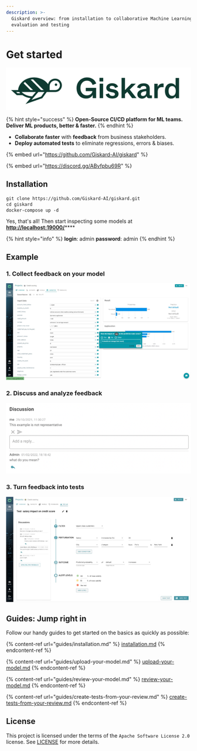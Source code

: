 ```yaml
---
description: >-
  Giskard overview: from installation to collaborative Machine Learning model
  evaluation and testing
---
```


# Get started



![](<.gitbook/assets/Screenshot 2022-06-01 at 10.15.28 (1).png>)

{% hint style="success" %}
**Open-Source CI/CD platform for ML teams. Deliver ML products, better & faster.**&#x20;
{% endhint %}

* **Collaborate faster** with **feedback** from business stakeholders.
* **Deploy automated tests** to eliminate regressions, errors & biases.

{% embed url="https://github.com/Giskard-AI/giskard" %}

{% embed url="https://discord.gg/ABvfpbu69R" %}

## Installation

```batch
git clone https://github.com/Giskard-AI/giskard.git
cd giskard
docker-compose up -d
```

Yes, that's all!  Then start inspecting some models at [**http://localhost:19000/**](http://localhost:19000/)****

{% hint style="info" %}
**login**: admin  **password**: admin
{% endhint %}

## Example

### 1. Collect feedback on your model

![](<.gitbook/assets/Give feedbcack.jpg>)

### 2. Discuss and analyze feedback

![](<.gitbook/assets/Screenshot 2022-03-08 at 10.00.08.png>)

### 3. Turn feedback into tests

![](.gitbook/assets/Test.jpg)

## Guides: Jump right in

Follow our handy guides to get started on the basics as quickly as possible:

{% content-ref url="guides/installation.md" %}
[installation.md](guides/installation.md)
{% endcontent-ref %}

{% content-ref url="guides/upload-your-model.md" %}
[upload-your-model.md](guides/upload-your-model.md)
{% endcontent-ref %}

{% content-ref url="guides/review-your-model.md" %}
[review-your-model.md](guides/review-your-model.md)
{% endcontent-ref %}

{% content-ref url="guides/create-tests-from-your-review.md" %}
[create-tests-from-your-review.md](guides/create-tests-from-your-review.md)
{% endcontent-ref %}

## License

This project is licensed under the terms of the `Apache Software License 2.0` license. See [LICENSE](https://github.com/Giskard-AI/ai-inspector/blob/main/LICENSE) for more details.
